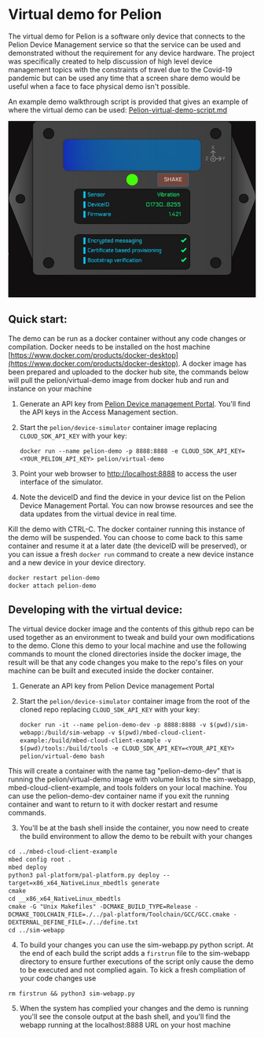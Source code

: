 # Virtual demo for Pelion 
The virtual demo for Pelion is a software only device that connects to the Pelion Device Management service so that the service can be used and demonstrated without the requirement for any device hardware. The project was specifically created to help discussion of high level device management topics with the constraints of travel due to the Covid-19 pandemic but can be used any time that a screen share demo would be useful when a face to face physical demo isn't possible.

An example demo walkthrough script is provided that gives an example of where the virtual demo can be used:
[Pelion-virtual-demo-script.md](Pelion-virtual-demo-script.md)

![Pelion Virtual Demo GUI](images/PDMvirtualDemo.jpg)

## Quick start:
The demo can be run as a docker container without any code changes or compilation. Docker needs to be installed on the host machine [https://www.docker.com/products/docker-desktop](https://www.docker.com/products/docker-desktop).
A docker image has been prepared and uploaded to the docker hub site, the commands below will pull the pelion/virtual-demo image from docker hub and run and instance on your machine

1. Generate an API key from [Pelion Device management Portal](https://portal.mbedcloud.com/). You'll find the API keys in the Access Management section.

2. Start the `pelion/device-simulator` container image replacing `CLOUD_SDK_API_KEY` with your key:

    ```
    docker run --name pelion-demo -p 8888:8888 -e CLOUD_SDK_API_KEY=<YOUR_PELION_API_KEY> pelion/virtual-demo
    ```
    
3. Point your web browser to [http://localhost:8888](http://localhost:8888) to access the user interface of the simulator.

4. Note the deviceID and find the device in your device list on the Pelion Device Management Portal. You can now browse resources and see the data updates from the virtual device in real time.

Kill the demo with CTRL-C. The docker container running this instance of the demo will be suspended. You can choose to come back to this same container and resume it at a later date (the deviceID will be preserved), or you can issue a fresh `docker run` command to create a new device instance and a new device in your device directory.
```
docker restart pelion-demo
docker attach pelion-demo
```

## Developing with the virtual device:
The virtual device docker image and the contents of this github repo can be used together as an environment to tweak and build your own modifications to the demo. Clone this demo to your local machine and use the following commands to mount the cloned directories inside the docker image, the result will be that any code changes you make to the repo's files on your machine can be built and executed inside the docker container.

1. Generate an API key from Pelion Device management Portal

2. Start the `pelion/device-simulator` container image from the root of the cloned repo replacing `CLOUD_SDK_API_KEY` with your key:

    ```
   docker run -it --name pelion-demo-dev -p 8888:8888 -v $(pwd)/sim-webapp:/build/sim-webapp -v $(pwd)/mbed-cloud-client-example:/build/mbed-cloud-client-example -v $(pwd)/tools:/build/tools -e CLOUD_SDK_API_KEY=<YOUR_API_KEY> pelion/virtual-demo bash
    ```
This will create a container with the name tag "pelion-demo-dev" that is running the pelion/virtual-demo image with volume links to the sim-webapp, mbed-cloud-client-example, and tools folders on your local machine. You can use the pelion-demo-dev container name if you exit the running container and want to return to it with docker restart and resume commands.

3. You'll be at the bash shell inside the container, you now need to create the build environment to allow the demo to be rebuilt with your changes

```
cd ../mbed-cloud-client-example
mbed config root .
mbed deploy
python3 pal-platform/pal-platform.py deploy --target=x86_x64_NativeLinux_mbedtls generate
cmake
cd __x86_x64_NativeLinux_mbedtls
cmake -G "Unix Makefiles" -DCMAKE_BUILD_TYPE=Release -DCMAKE_TOOLCHAIN_FILE=./../pal-platform/Toolchain/GCC/GCC.cmake -DEXTERNAL_DEFINE_FILE=./../define.txt
cd ../sim-webapp
```

4. To build your changes you can use the sim-webapp.py python script. At the end of each build the script adds a `firstrun` file to the sim-webapp directory to ensure further executions of the script only cause the demo to be executed and not complied again. To kick a fresh compliation of your code changes use

``` 
rm firstrun && python3 sim-webapp.py
```

5. When the system has complied your changes and the demo is running you'll see the console output at the bash shell, and you'll find the webapp running at the localhost:8888 URL on your host machine

